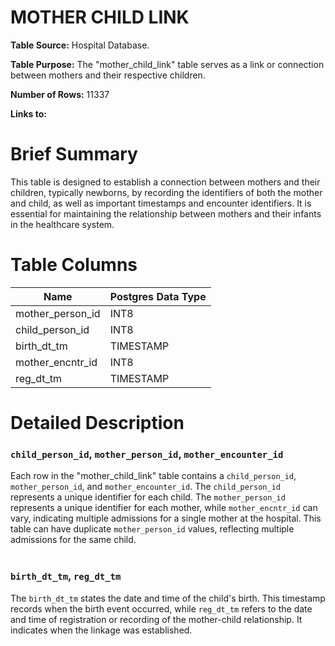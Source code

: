 <h1><b>MOTHER CHILD LINK</h1></b>

**Table Source:** Hospital Database.

**Table Purpose:** The "mother_child_link" table serves as a link or connection between mothers and their respective children.

**Number of Rows:** 11337

**Links to:**
<!-- * PATIENTS on `SUBJECT_ID` -->

# Brief Summary

This table is designed to establish a connection between mothers and their children, typically newborns, by recording the identifiers of both the mother and child, as well as important timestamps and encounter identifiers. It is essential for maintaining the relationship between mothers and their infants in the healthcare system.

<!-- # Important Considerations -->
<!-- 
* The data is sourced from the admission, discharge, and transfer database from the hospital (often referred to as 'ADT' data).
* Organ donor accounts are sometimes created for patients who died in the hospital. These are distinct hospital admissions with very short, sometimes negative lengths of stay. Furthermore, their `DEATHTIME` is frequently the same as the earlier patient admission's `DEATHTIME`.
* All text data, except for that in the `INSURANCE` column, is stored in upper case. -->

# Table Columns

Name | Postgres Data Type
---- | -----------------
mother\_person\_id | INT8
child\_person\_id | INT8
birth\_dt\_tm | TIMESTAMP
mother\_encntr\_id | INT8
reg\_dt\_tm | TIMESTAMP

# Detailed Description

### `child_person_id`, `mother_person_id`, `mother_encounter_id`
Each row in the "mother_child_link" table contains a `child_person_id`, `mother_person_id`, and `mother_encounter_id`. The `child_person_id` represents a unique identifier for each child. The `mother_person_id` represents a unique identifier for each mother, while `mother_encntr_id` can vary, indicating multiple admissions for a single mother at the hospital. This table can have duplicate `mother_person_id` values, reflecting multiple admissions for the same child.
<br></br>

### `birth_dt_tm`, `reg_dt_tm`
The `birth_dt_tm` states the date and time of the child's birth. This timestamp records when the birth event occurred, while `reg_dt_tm` refers to the date and time of registration or recording of the mother-child relationship. It indicates when the linkage was established.
